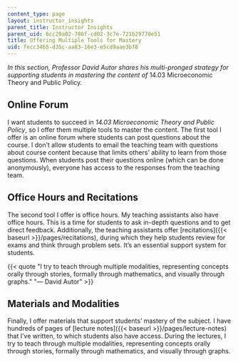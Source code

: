 ```yaml
---
content_type: page
layout: instructor_insights
parent_title: Instructor Insights
parent_uid: 6cc29a02-786f-cd02-3c7e-721b29770e51
title: Offering Multiple Tools for Mastery
uid: fecc3465-d35c-aa83-16e3-e5cd9aae3bf8
---
```


_In this section, Professor David Autor shares his multi-pronged strategy for supporting students in mastering the content of_ 14.03 Microeconomic Theory and Public Policy. 

Online Forum
------------

I want students to succeed in _14.03 Microeconomic Theory and Public Policy_, so I offer them multiple tools to master the content. The first tool I offer is an online forum where students can post questions about the course. I don’t allow students to email the teaching team with questions about course content because that limits others’ ability to learn from those questions. When students post their questions online (which can be done anonymously), everyone has access to the responses from the teaching team.

Office Hours and Recitations
----------------------------

The second tool I offer is office hours. My teaching assistants also have office hours. This is a time for students to ask in-depth questions and to get direct feedback. Additionally, the teaching assistants offer [recitations]({{< baseurl >}}/pages/recitations), during which they help students review for exams and think through problem sets. It’s an essential support system for students.

{{< quote "I try to teach through multiple modalities, representing concepts orally through stories, formally through mathematics, and visually through graphs." "— David Autor" >}}

Materials and Modalities
------------------------

Finally, I offer materials that support students’ mastery of the subject. I have hundreds of pages of [lecture notes]({{< baseurl >}}/pages/lecture-notes) that I’ve written, to which students also have access. During the lectures, I try to teach through multiple modalities, representing concepts orally through stories, formally through mathematics, and visually through graphs.